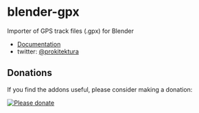 # blender-gpx
Importer of GPS track files (.gpx) for Blender

* [Documentation](https://github.com/vvoovv/blender-gpx/wiki/Documentation)
* twitter: [@prokitektura](https://twitter.com/prokitektura)

## Donations
If you find the addons useful, please consider making a donation:

[![Please donate](https://www.paypalobjects.com/en_US/GB/i/btn/btn_donateCC_LG.gif)](https://www.paypal.com/cgi-bin/webscr?cmd=_s-xclick&hosted_button_id=NNQBWQ6TH2N7N)
